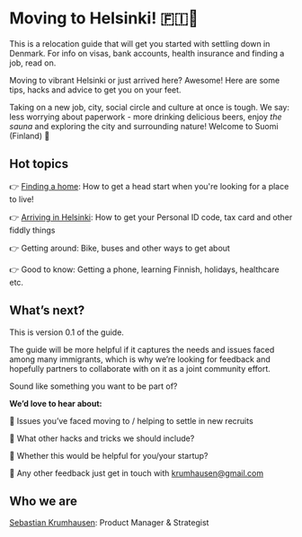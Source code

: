 # Moving to Helsinki! 🇫🇮🤘

This is a relocation guide that will get you started with settling down in Denmark. For info on visas, bank accounts, health insurance and finding a job, read on.



Moving to vibrant Helsinki or just arrived here? Awesome! Here are some tips, hacks and advice to get you on your feet.

Taking on a new job, city, social circle and culture at once is tough. We say: less worrying about paperwork - more drinking delicious beers, enjoy *the sauna* and exploring the city and surrounding nature! Welcome to Suomi (Finland) 💙



## Hot topics

👉 [Finding a home](/topics/housing.md): How to get a head start when you're looking for a place to live!

👉 [Arriving in Helsinki](/topics/paperwork.md): How to get your Personal ID code, tax card and other fiddly things

👉 Getting around: Bike, buses and other ways to get about

👉 Good to know: Getting a phone, learning Finnish, holidays, healthcare etc.



## What’s next?

This is version 0.1 of the guide.

The guide will be more helpful if it captures the needs and issues faced among many immigrants, which is why we’re looking for feedback and hopefully partners to collaborate with on it as a joint community effort.

Sound like something you want to be part of?

**We’d love to hear about:**

🙌 Issues you’ve faced moving to / helping to settle in new recruits

🙌 What other hacks and tricks we should include?

🙌 Whether this would be helpful for you/your startup?

🙌 Any other feedback just get in touch with krumhausen@gmail.com



## Who we are

[Sebastian Krumhausen](https://krumhausen.com): Product Manager & Strategist
